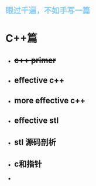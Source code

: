 ## **<font color=#87CEFA>眼过千遍，不如手写一篇</font>**
# C++篇
- ## ~~c++ primer~~
- ## effective c++
- ## more effective c++
- ## effective stl
- ## stl 源码剖析
- ## c和指针
-

